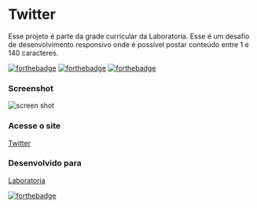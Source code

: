 Twitter
==============

Esse projeto é parte da grade curricular da Laboratoria. 
Esse é um desafio de desenvolvimento responsivo onde é possível postar conteúdo entre 1 e 140 caracteres.

[![forthebadge](https://forthebadge.com/images/badges/uses-html.svg)](https://forthebadge.com)
[![forthebadge](https://forthebadge.com/images/badges/uses-css.svg)](https://forthebadge.com)
[![forthebadge](https://forthebadge.com/images/badges/uses-js.svg)](https://forthebadge.com)

### Screenshot

![screen shot](https://raw.githubusercontent.com/carolfortunato/twitter/master/screenshot.png)

### Acesse o site
[Twitter](https://carolfortunato.github.io/twitter/)

### Desenvolvido para
[Laboratoria](https://www.laboratoria.la/br)



[![forthebadge](https://forthebadge.com/images/badges/built-with-love.svg)](https://forthebadge.com)
